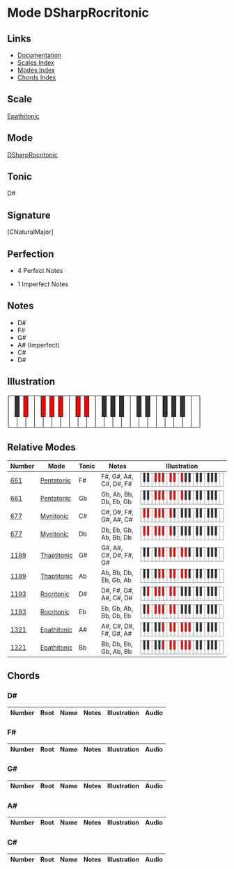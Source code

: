 # Mode DSharpRocritonic

## Links

- [Documentation](index.md)
- [Scales Index](Scales.md)
- [Modes Index](Modes.md)
- [Chords Index](Chords.md)

## Scale

[Epathitonic](ScaleEpathitonic.md)

## Mode

[DSharpRocritonic](ModeDSharpRocritonic.md)

## Tonic

D#

## Signature

[CNaturalMajor]

## Perfection

 - 4 Perfect Notes

 - 1 Imperfect Notes

## Notes

- D#
- F#
- G#
- A# (Imperfect)
- C#
- D#

## Illustration

![DSharpRocritonic](ModeDSharpRocritonic.png)

## Relative Modes

| Number | Mode | Tonic | Notes | Illustration |
|--------|------|-------|-------|--------------|
| [661](https://ianring.com/musictheory/scales/661) | [Pentatonic](ModePentatonic.md) | F# | F#, G#, A#, C#, D#, F# | ![FSharpPentatonic](ModeFSharpPentatonic.png) |
| [661](https://ianring.com/musictheory/scales/661) | [Pentatonic](ModePentatonic.md) | Gb | Gb, Ab, Bb, Db, Eb, Gb | ![GFlatPentatonic](ModeGFlatPentatonic.png) |
| [677](https://ianring.com/musictheory/scales/677) | [Mynitonic](ModeMynitonic.md) | C# | C#, D#, F#, G#, A#, C# | ![CSharpMynitonic](ModeCSharpMynitonic.png) |
| [677](https://ianring.com/musictheory/scales/677) | [Mynitonic](ModeMynitonic.md) | Db | Db, Eb, Gb, Ab, Bb, Db | ![DFlatMynitonic](ModeDFlatMynitonic.png) |
| [1189](https://ianring.com/musictheory/scales/1189) | [Thaptitonic](ModeThaptitonic.md) | G# | G#, A#, C#, D#, F#, G# | ![GSharpThaptitonic](ModeGSharpThaptitonic.png) |
| [1189](https://ianring.com/musictheory/scales/1189) | [Thaptitonic](ModeThaptitonic.md) | Ab | Ab, Bb, Db, Eb, Gb, Ab | ![AFlatThaptitonic](ModeAFlatThaptitonic.png) |
| [1193](https://ianring.com/musictheory/scales/1193) | [Rocritonic](ModeRocritonic.md) | D# | D#, F#, G#, A#, C#, D# | ![DSharpRocritonic](ModeDSharpRocritonic.png) |
| [1193](https://ianring.com/musictheory/scales/1193) | [Rocritonic](ModeRocritonic.md) | Eb | Eb, Gb, Ab, Bb, Db, Eb | ![EFlatRocritonic](ModeEFlatRocritonic.png) |
| [1321](https://ianring.com/musictheory/scales/1321) | [Epathitonic](ModeEpathitonic.md) | A# | A#, C#, D#, F#, G#, A# | ![ASharpEpathitonic](ModeASharpEpathitonic.png) |
| [1321](https://ianring.com/musictheory/scales/1321) | [Epathitonic](ModeEpathitonic.md) | Bb | Bb, Db, Eb, Gb, Ab, Bb | ![BFlatEpathitonic](ModeBFlatEpathitonic.png) |

## Chords

### D#

| Number | Root | Name | Notes | Illustration | Audio |
|--------|------|------|-------|--------------|-------|

### F#

| Number | Root | Name | Notes | Illustration | Audio |
|--------|------|------|-------|--------------|-------|

### G#

| Number | Root | Name | Notes | Illustration | Audio |
|--------|------|------|-------|--------------|-------|

### A#

| Number | Root | Name | Notes | Illustration | Audio |
|--------|------|------|-------|--------------|-------|

### C#

| Number | Root | Name | Notes | Illustration | Audio |
|--------|------|------|-------|--------------|-------|


